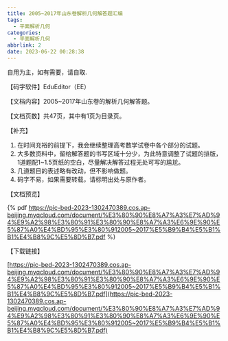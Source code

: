 ```yaml
---
title: 2005~2017年山东卷解析几何解答题汇编
tags:
  - 平面解析几何
categories:
  - 平面解析几何
abbrlink: 2
date: 2023-06-22 00:28:38
---
```

 自用为主，如有需要，请自取.

<!--more-->

【码字软件】EduEditor（EE）

【文档内容】2005~2017年山东卷的解析几何解答题。

【文档页数】共47页，其中有1页为目录页。

【补充】

1. 在时间充裕的前提下，我会继续整理高考数学试卷中各个部分的试题。
2. 大多数资料中，留给解答题的书写区域十分少，为此特意调整了试题的排版，1道题配1~1.5页纸的空白，尽量解决解答过程无处可写的尴尬。
3. 几道题目的表述略有改动，但不影响做题。
4. 码字不易，如果需要转载，请标明出处与原作者。

【文档预览】

{% pdf https://pic-bed-2023-1302470389.cos.ap-beijing.myqcloud.com/document/%E3%80%90%E8%A7%A3%E7%AD%94%E9%A2%98%E3%80%91%E3%80%90%E8%A7%A3%E6%9E%90%E5%87%A0%E4%BD%95%E3%80%912005~2017%E5%B9%B4%E5%B1%B1%E4%B8%9C%E5%8D%B7.pdf %}

【下载链接】

[https://pic-bed-2023-1302470389.cos.ap-beijing.myqcloud.com/document/%E3%80%90%E8%A7%A3%E7%AD%94%E9%A2%98%E3%80%91%E3%80%90%E8%A7%A3%E6%9E%90%E5%87%A0%E4%BD%95%E3%80%912005~2017%E5%B9%B4%E5%B1%B1%E4%B8%9C%E5%8D%B7.pdf](https://pic-bed-2023-1302470389.cos.ap-beijing.myqcloud.com/document/%E3%80%90%E8%A7%A3%E7%AD%94%E9%A2%98%E3%80%91%E3%80%90%E8%A7%A3%E6%9E%90%E5%87%A0%E4%BD%95%E3%80%912005~2017%E5%B9%B4%E5%B1%B1%E4%B8%9C%E5%8D%B7.pdf)
